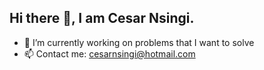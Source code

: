 ## Hi there 👋, I am Cesar Nsingi.


- 🔭 I’m currently working on problems that I want to solve
- 📫 Contact me: cesarnsingi@hotmail.com
